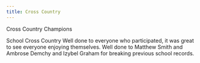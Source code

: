 ```yaml
---
title: Cross Country
---
```

Cross Country Champions
 
School Cross Country
Well done to everyone who participated, it was great to see everyone enjoying themselves.
Well done to Matthew Smith and Ambrose Demchy and Izybel Graham for breaking previous school records.


 


